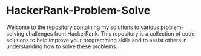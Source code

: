 # HackerRank-Problem-Solve
Welcome to the repository containing my solutions to various problem-solving challenges from HackerRank. This repository is a collection of code solutions to help improve your programming skills and to assist others in understanding how to solve these problems.
